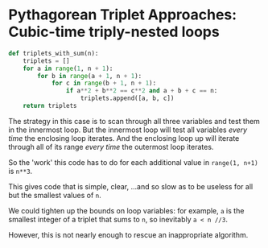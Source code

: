 # Pythagorean Triplet Approaches: Cubic-time triply-nested loops

```python
def triplets_with_sum(n):
    triplets = []
    for a in range(1, n + 1):
        for b in range(a + 1, n + 1):
            for c in range(b + 1, n + 1):
                if a**2 + b**2 == c**2 and a + b + c == n:
                    triplets.append([a, b, c])
    return triplets
```

The strategy in this case is to scan through all three variables and test them
in the innermost loop. But the innermost loop will test all variables _every
time_ the enclosing loop iterates. And the enclosing loop up will iterate
through all of its range _every time_ the outermost loop iterates.

So the 'work' this code has to do for each additional value in `range(1, n+1)`
is `n**3`.

This gives code that is simple, clear, ...and so slow as to be useless for all
but the smallest values of `n`.

We could tighten up the bounds on loop variables: for example, `a` is the
smallest integer of a triplet that sums to `n`, so inevitably `a < n //3`.

However, this is not nearly enough to rescue an inappropriate algorithm.
